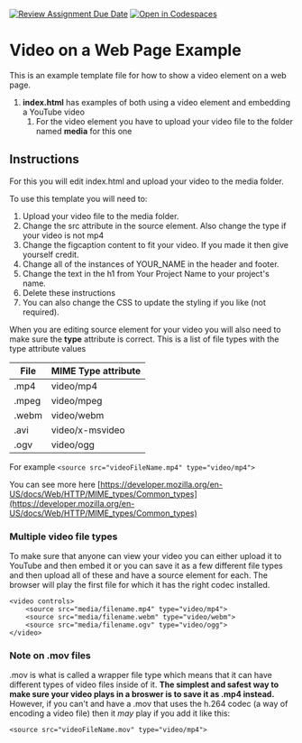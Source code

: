 [![Review Assignment Due Date](https://classroom.github.com/assets/deadline-readme-button-22041afd0340ce965d47ae6ef1cefeee28c7c493a6346c4f15d667ab976d596c.svg)](https://classroom.github.com/a/T0iezBwe)
[![Open in Codespaces](https://classroom.github.com/assets/launch-codespace-2972f46106e565e64193e422d61a12cf1da4916b45550586e14ef0a7c637dd04.svg)](https://classroom.github.com/open-in-codespaces?assignment_repo_id=17622193)
# Video on a Web Page Example
This is an example template file for how to show a video element on a web page.

1. **index.html** has examples of both using a video element and embedding a YouTube video
    1. For the video element you have to upload your video file to the folder named __media__ for this one

## Instructions

For this you will edit index.html and upload your video to the media folder.

To use this template you will need to:

1. Upload your video file to the media folder.
2. Change the src attribute in the source element. Also change the type if your video is not mp4
3. Change the figcaption content to fit your video. If you made it then give yourself credit.
4. Change all of the instances of YOUR_NAME in the header and footer.
5. Change the text in the h1 from Your Project Name to your project's name.
6. Delete these instructions
7. You can also change the CSS to update the styling if you like (not required).
	
When you are editing source element for your video you will also need to make sure the **type** attribute is correct. This is a list of file types with the type attribute values
	

| File    | MIME Type attribute    |
|---------|------------|
| .mp4  | video/mp4   |
| .mpeg  | video/mpeg  |
| .webm  | video/webm  |
| .avi  | video/x-msvideo |
| .ogv  | video/ogg      |

For example
`<source src="videoFileName.mp4" type="video/mp4">`

You can see more here [https://developer.mozilla.org/en-US/docs/Web/HTTP/MIME_types/Common_types](https://developer.mozilla.org/en-US/docs/Web/HTTP/MIME_types/Common_types)

### Multiple video file types

To make sure that anyone can view your video you can either upload it to YouTube and then embed it or you can save it as a few different file types and then upload all of these and have a source element for each. The browser will play the first file for which it has the right codec installed.

```
<video controls>
    <source src="media/filename.mp4" type="video/mp4">
    <source src="media/filename.webm" type="video/webm">
    <source src="media/filename.ogv" type="video/ogg">
</video>
```

### Note on .mov files
.mov is what is called a wrapper file type which means that it can have different types of video files inside of it. **The simplest and safest way to make sure your video plays in a broswer is to save it as .mp4 instead.** However, if you can't and have a .mov that uses the h.264 codec (a way of encoding a video file) then it _may_ play if you add it like this:

`<source src="videoFileName.mov" type="video/mp4">`

